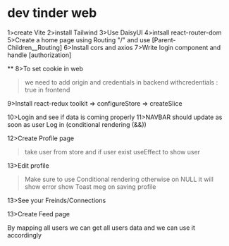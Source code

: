 # dev tinder web

1>create Vite
2>install Tailwind
3>Use DaisyUI
4>intsall react-router-dom
5>Create a home page using Routing "/" and use [Parent-Children__Routing]
6>Install cors and axios
7>Write login component and handle [authorization]

\*\* 8>To set cookie in web

> we need to add origin and credentials in backend
> withcredentials : true in frontend

9>Install react-redux toolkit
=> configureStore
=> createSlice

10>Login and see if data is coming properly
11>NAVBAR should update as soon as user Log in (conditional rendering (&&))

12>Create Profile page

> take user from store and if user exist useEffect to show user

13>Edit profile

> Make sure to use Conditional rendering otherwise on NULL it will show error
> show Toast meg on saving profile

13>See your Freinds/Connections

13>Create Feed page

By mapping all users we can get all users data and we can use it accordingly

